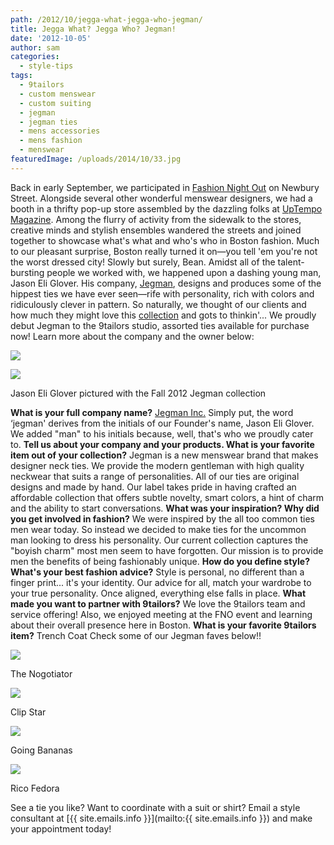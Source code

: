 ```yaml
---
path: /2012/10/jegga-what-jegga-who-jegman/
title: Jegga What? Jegga Who? Jegman!
date: '2012-10-05'
author: sam
categories:
  - style-tips
tags:
  - 9tailors
  - custom menswear
  - custom suiting
  - jegman
  - jegman ties
  - mens accessories
  - mens fashion
  - menswear
featuredImage: /uploads/2014/10/33.jpg
---
```

Back in early September, we participated in [Fashion Night Out](http://fnoboston.com/) on Newbury Street. Alongside several other wonderful menswear designers, we had a booth in a thrifty pop-up store assembled by the dazzling folks at [UpTempo Magazine](http://uptempomagazine.com/). Among the flurry of activity from the sidewalk to the stores, creative minds and stylish ensembles wandered the streets and joined together to showcase what's what and who's who in Boston fashion. Much to our pleasant surprise, Boston really turned it on—you tell 'em you're not the worst dressed city! Slowly but surely, Bean.
 Amidst all of the talent-bursting people we worked with, we happened upon a dashing young man, Jason Eli Glover. His company, [Jegman](http://www.jegman.com/), designs and produces some of the hippest ties we have ever seen—rife with personality, rich with colors and ridiculously clever in pattern. So naturally, we thought of our clients and how much they might love this [collection](http://www.jegman.com/collections/fall-2012-tie-collection) and gots to thinkin'... 
 We proudly debut Jegman to the 9tailors studio, assorted ties available for purchase now! Learn more about the company and the owner below:

[![](http://2.bp.blogspot.com/-LM7IyaqOgpg/UG33CbEJG-I/AAAAAAAABGE/7qPC6Tx2wdc/s320/jegmanlogo.jpg)](http://2.bp.blogspot.com/-LM7IyaqOgpg/UG33CbEJG-I/AAAAAAAABGE/7qPC6Tx2wdc/s1600/jegmanlogo.jpg)

[![](http://2.bp.blogspot.com/-KKP_StI9-5Q/UG3xtcLmQrI/AAAAAAAABEs/JSGhropmISc/s640/-SdensPLkzQHYi0BJjtSZV-Qg6lzEIeRaSc1z59oAHU.jpg)](http://2.bp.blogspot.com/-KKP_StI9-5Q/UG3xtcLmQrI/AAAAAAAABEs/JSGhropmISc/s1600/-SdensPLkzQHYi0BJjtSZV-Qg6lzEIeRaSc1z59oAHU.jpg)

Jason Eli Glover pictured with the Fall 2012 Jegman collection

**What is your full company name?**
[Jegman Inc.](http://www.jegman.com/) Simply put, the word ‘jegman' derives from the initials of our Founder's name, Jason Eli Glover. We added "man" to his initials because, well, that's who we proudly cater to. 
 **Tell us about your company and your products. What is your favorite item out of your collection?**
Jegman is a new menswear brand that makes designer neck ties. We provide the modern gentleman with high quality neckwear that suits a range of personalities. All of our ties are original designs and made by hand. Our label takes pride in having crafted an affordable collection that offers subtle novelty, smart colors, a hint of charm and the ability to start conversations.
 **What was your inspiration? Why did you get involved in fashion?**
We were inspired by the all too common ties men wear today. So instead we decided to make ties for the uncommon man looking to dress his personality. Our current collection captures the "boyish charm" most men seem to have forgotten. Our mission is to provide men the benefits of being fashionably unique.
 **How do you define style? What's your best fashion advice?**
Style is personal, no different than a finger print... it's your identity. Our advice for all, match your wardrobe to your true personality. Once aligned, everything else falls in place.
 **What made you want to partner with 9tailors?**
We love the 9tailors team and service offering! Also, we enjoyed meeting at the FNO event and learning about their overall presence here in Boston.
 **What is your favorite 9tailors item?**
Trench Coat
 Check some of our Jegman faves below!! 

[![](http://4.bp.blogspot.com/-iRVTmRi_ogA/UG3xuevTp5I/AAAAAAAABE0/PSIz7qJA9pA/s400/R1A5s-QarOjJT3YVWEemCs00T40WE3cnIs_IhioIGGY.jpg)](http://4.bp.blogspot.com/-iRVTmRi_ogA/UG3xuevTp5I/AAAAAAAABE0/PSIz7qJA9pA/s1600/R1A5s-QarOjJT3YVWEemCs00T40WE3cnIs_IhioIGGY.jpg)

The Nogotiator

[![](http://2.bp.blogspot.com/-ymxDXySXcA4/UG3x1lbXXXI/AAAAAAAABFM/wXK8k0uq7UM/s400/_UlhjAt5rFjsM7tDkdCWX9jwUlX6ffEI5Y9_Nnnprqw.jpg)](http://2.bp.blogspot.com/-ymxDXySXcA4/UG3x1lbXXXI/AAAAAAAABFM/wXK8k0uq7UM/s1600/_UlhjAt5rFjsM7tDkdCWX9jwUlX6ffEI5Y9_Nnnprqw.jpg)

Clip Star

[![](http://1.bp.blogspot.com/-vWB9MA70Peg/UG3x0MPI0cI/AAAAAAAABE8/CnuG4rBYRU4/s400/Untitled+2364.jpg)](http://1.bp.blogspot.com/-vWB9MA70Peg/UG3x0MPI0cI/AAAAAAAABE8/CnuG4rBYRU4/s1600/Untitled+2364.jpg)

Going Bananas

[![](http://1.bp.blogspot.com/-iA1THzFzOgc/UG3x0wkS40I/AAAAAAAABFE/HDSNPFU9Dug/s400/iW-PLeUyhQ3xtOUzF6aI-yfPyfnu4YChINm8Vf0VqMw.jpg)](http://1.bp.blogspot.com/-iA1THzFzOgc/UG3x0wkS40I/AAAAAAAABFE/HDSNPFU9Dug/s1600/iW-PLeUyhQ3xtOUzF6aI-yfPyfnu4YChINm8Vf0VqMw.jpg)

Rico Fedora

See a tie you like? Want to coordinate with a suit or shirt? Email a style consultant at [{{ site.emails.info }}](mailto:{{ site.emails.info }}) and make your appointment today!
